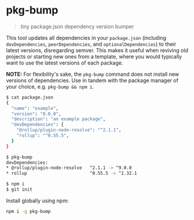 # pkg-bump
> tiny package.json dependency version bumper

This tool updates all dependencies in your `package.json` (including `devDependencies`, `peerDependencies`, and `optionalDependencies`) to their latest versions, disregarding semver. This makes it useful when reviving old projects or starting new ones from a template, where you would typically want to use the latest versions of each package.

**NOTE:** For flexibility's sake, the `pkg-bump` command does not install new versions of dependencies. Use in tandem with the package manager of your choice, e.g. `pkg-bump && npm i`.

```sh
$ cat package.json
{
  "name": "example",
  "version": "0.0.0",
  "description": "an example package",
  "devDependencies": {
    "@rollup/plugin-node-resolve": "^2.1.1",
    "rollup": "^0.55.5",
  }
}

$ pkg-bump
devDependencies:
* @rollup/plugin-node-resolve   ^2.1.1 -> ^9.0.0
* rollup                        ^0.55.5 -> ^2.32.1

$ npm i
$ git init
```

Install globally using npm:
```sh
npm i -g pkg-bump
```
